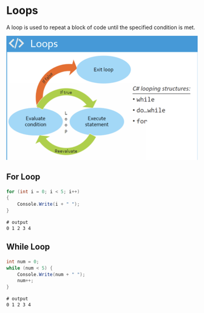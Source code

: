 ﻿# Loops

A loop is used to repeat a block of code until the specified condition is met.

![Loops](loops.png "Loops")

## For Loop

```csharp
for (int i = 0; i < 5; i++)
{
    Console.Write(i + " ");
}
```
```shell
# output
0 1 2 3 4 
```

## While Loop

```csharp
int num = 0;
while (num < 5) {
    Console.Write(num + " ");
    num++;
}
```
```shell
# output
0 1 2 3 4 
```
